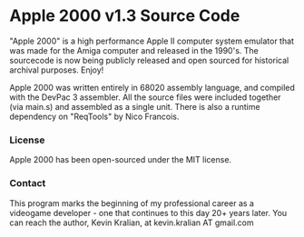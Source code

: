 # Apple 2000 v1.3 Source Code

"Apple 2000" is a high performance Apple II computer system emulator that was made for the Amiga computer and released in the 1990's. The sourcecode is now being publicly released and open sourced for historical archival purposes. Enjoy!

Apple 2000 was written entirely in 68020 assembly language, and compiled with the DevPac 3 assembler. All the source files were included together (via main.s) and assembled as a single unit. There is also a runtime dependency on "ReqTools" by Nico Francois.

### License
Apple 2000 has been open-sourced under the MIT license.

### Contact

This program marks the beginning of my professional career as a videogame developer - one that continues to this day 20+ years later. You can reach the author, Kevin Kralian, at kevin.kralian AT gmail.com


